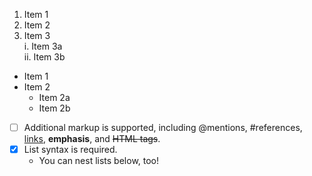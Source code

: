 1. Item 1  
2. Item 2  
3. Item 3  
   i. Item 3a  
   ii. Item 3b  

* Item 1  
* Item 2  
  * Item 2a  
  * Item 2b  
- [ ] Additional markup is supported, including @mentions, #references, [links](url), **emphasis**, and <del>HTML tags</del>.  
- [X] List syntax is required.  
  - You can nest lists below, too!
